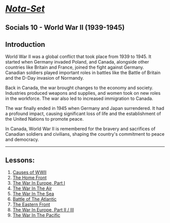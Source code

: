 # [***Nota-Set***](index.md)
## Socials 10 - <i class="fa-solid fa-circle-radiation"></i> World War II (1939-1945)
## **Introduction**
World War II was a global conflict that took place from 1939 to 1945. It started when Germany invaded Poland, and Canada, alongside other countries like Britain and France, joined the fight against Germany. Canadian soldiers played important roles in battles like the Battle of Britain and the D-Day invasion of Normandy.

Back in Canada, the war brought changes to the economy and society. Industries produced weapons and supplies, and women took on new roles in the workforce. The war also led to increased immigration to Canada.

The war finally ended in 1945 when Germany and Japan surrendered. It had a profound impact, causing significant loss of life and the establishment of the United Nations to promote peace.

In Canada, World War II is remembered for the bravery and sacrifices of Canadian soldiers and civilians, shaping the country's commitment to peace and democracy.

---

## **Lessons**:

1. [Causes of WWII](../Notes/Socials/History/WWII/Lesson%201%20(Causes%20of%20WWII).html)
2. [The Home Front](../Notes/Socials/History/WWII/Lesson%202%20(The%20Home%20Front).html)
3. [The War In Europe, Part I](../Notes/Socials/History/WWII/Lesson%203%20(The%20War%20in%20Europe%2C%20Part%20I).html)
4. [The War In The Air](../Notes/Socials/History/WWII/Lesson%204%20(The%20War%20in%20The%20Air).html)
5. [The War In The Sea](../Notes/Socials/History/WWII/Lesson%205%20(The%20War%20in%20The%20Sea).html)
6. [Battle of The Atlantic](../Notes/Socials/History/WWII/Lesson%206%20(Battle%20of%20The%20Atlantic).html)
7. [The Eastern Front](../Notes/Socials/History/WWII/Lesson%207%20(The%20Eastern%20Front).html)
8. [The War In Europe, Part II / III](../Notes/Socials/History/WWII/Lesson%208%20(The%20War%20in%20Europe%2C%20Part%20II%20and%20III).html)
9. [The War In The Pacific](../Notes/Socials/History/WWII/Lesson%209%20(The%20War%20in%20the%20Pacific%2C%20Part%20I%20and%20II).html)

<link rel="stylesheet" href="https://cdnjs.cloudflare.com/ajax/libs/font-awesome/6.3.0/css/all.min.css">